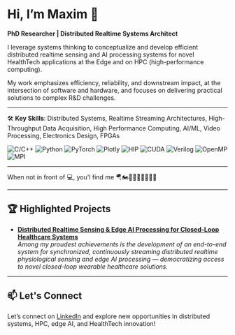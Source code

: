 # Hi, I’m Maxim 👋

**PhD Researcher | Distributed Realtime Systems Architect**

I leverage systems thinking to conceptualize and develop efficient distributed realtime sensing and AI processing systems for novel HealthTech applications at the Edge and on HPC (high-performance computing).

My work emphasizes efficiency, reliability, and downstream impact, at the intersection of software and hardware, and focuses on delivering practical solutions to complex R&D challenges.

---

🛠️ **Key Skills**: Distributed Systems, Realtime Streaming Architectures, High-Throughput Data Acquisition, High Performance Computing, AI/ML, Video Processing, Electronics Design, FPGAs

![C/С++](https://img.shields.io/badge/C\/C++-%2300599C.svg?style=for-the-badge&logo=cplusplus&logoColor=white)
![Python](https://img.shields.io/badge/Python-%233776AB.svg?style=for-the-badge&logo=python&logoColor=white)
![PyTorch](https://img.shields.io/badge/PyTorch-%23EE4C2C.svg?style=for-the-badge&logo=pytorch&logoColor=white)
![Plotly](https://img.shields.io/badge/Plotly-%237A76FF.svg?style=for-the-badge&logo=plotly&logoColor=white)
![HIP](https://img.shields.io/badge/HIP-%23ED1C24.svg?style=for-the-badge&logo=amd&logoColor=white)
![CUDA](https://img.shields.io/badge/CUDA-%2376B900.svg?style=for-the-badge&logo=nvidia&logoColor=white)
![Verilog](https://img.shields.io/badge/Verilog-%231a348f.svg?style=for-the-badge)
![OpenMP](https://img.shields.io/badge/OpenMP-%2300737d.svg?style=for-the-badge)
![MPI](https://img.shields.io/badge/MPI-%232980b9.svg?style=for-the-badge)

---

When not in front of 💻, you'l find me 🪂🏍️🧗🏻‍♂️🧑🏻‍🍳🧵

---

## 🏆 Highlighted Projects

- [**Distributed Realtime Sensing & Edge AI Processing for Closed-Loop Healthcare Systems**](https://github.com/maximyudayev/HERMES)  
  *Among my proudest achievements is the development of an end-to-end system for synchronized, continuously streaming distributed realtime physiological sensing and edge AI processing — democratizing access to novel closed-loop wearable healthcare solutions.*

---

## 📫 Let's Connect

Let’s connect on [LinkedIn](https://www.linkedin.com/in/maxim-yudayev/) and explore new opportunities in distributed systems, HPC, edge AI, and HealthTech innovation!
<!-- [Personal Website](https://yudayev.com) -->
